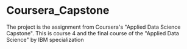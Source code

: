 # Coursera_Capstone
The project is the assignment from Coursera's "Applied Data Science Capstone".
This is course 4 and the final course of the "Applied Data Science" by IBM specialization
